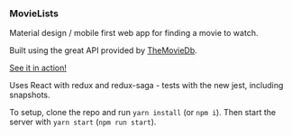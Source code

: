 ### MovieLists

Material design / mobile first web app for finding a movie to watch.

Built using the great API provided by [TheMovieDb](https://developers.themoviedb.org/3/getting-started/introduction).

[See it in action!](http://www.willockmore.com/MovieLists/)

Uses React with redux and redux-saga - tests with the new jest, including snapshots.

To setup, clone the repo and run `yarn install` (or `npm i`). Then start the server with `yarn start` (`npm run start`).

